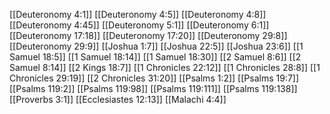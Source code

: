 [[Deuteronomy 4:1]]
[[Deuteronomy 4:5]]
[[Deuteronomy 4:8]]
[[Deuteronomy 4:45]]
[[Deuteronomy 5:1]]
[[Deuteronomy 6:1]]
[[Deuteronomy 17:18]]
[[Deuteronomy 17:20]]
[[Deuteronomy 29:8]]
[[Deuteronomy 29:9]]
[[Joshua 1:7]]
[[Joshua 22:5]]
[[Joshua 23:6]]
[[1 Samuel 18:5]]
[[1 Samuel 18:14]]
[[1 Samuel 18:30]]
[[2 Samuel 8:6]]
[[2 Samuel 8:14]]
[[2 Kings 18:7]]
[[1 Chronicles 22:12]]
[[1 Chronicles 28:8]]
[[1 Chronicles 29:19]]
[[2 Chronicles 31:20]]
[[Psalms 1:2]]
[[Psalms 19:7]]
[[Psalms 119:2]]
[[Psalms 119:98]]
[[Psalms 119:111]]
[[Psalms 119:138]]
[[Proverbs 3:1]]
[[Ecclesiastes 12:13]]
[[Malachi 4:4]]
